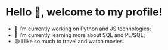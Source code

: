 
<!--
**thribeiro8/thribeiro8** is a ✨ _special_ ✨ repository because its `README.md` (this file) appears on your GitHub profile.

### Hi there 👋

Here are some ideas to get you started:

- 🔭 I’m currently working on ...
- 🌱 I’m currently learning ...
- 👯 I’m looking to collaborate on ...
- 🤔 I’m looking for help with ...
- 💬 Ask me about ...
- 📫 How to reach me: ...
- 😄 Pronouns: ...
- ⚡ Fun fact: ...
-->

# Hello 👋, welcome to my profile!

- 🔭 I’m currently working on Python and JS technologies;
- 🌱 I’m currently learning more about SQL and PL/SQL;
- 😄 I like so much to travel and watch movies.

